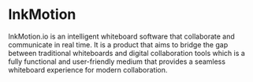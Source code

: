 # InkMotion
InkMotion.io is an intelligent whiteboard software that collaborate and communicate in real time. It is a product that aims to bridge the gap between traditional whiteboards and digital collaboration tools which is a fully functional and user-friendly medium that provides a seamless whiteboard experience for modern collaboration.
